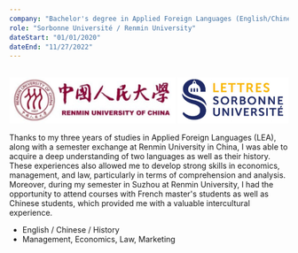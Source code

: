 ```yaml
---
company: "Bachelor's degree in Applied Foreign Languages (English/Chinese) -- Licence Langues Etrangères Appliquées Anglais/Chinois"
role: "Sorbonne Université / Renmin University"
dateStart: "01/01/2020"
dateEnd: "11/27/2022"
---
```


<br>

<div style="display: flex; justify-content: space-between;">
    <div>
        <img src="https://raw.githubusercontent.com/SMaitriya/Portfolio/main/public/images/formation/renmin.png" alt="Image Renmin" width="300"> 
    </div>
    <div>
        <img src="https://raw.githubusercontent.com/SMaitriya/Portfolio/main/public/images/formation/sorbonne.png" alt="Image Sorbonne" width="200">
    </div>
</div>




Thanks to my three years of studies in Applied Foreign Languages (LEA), along with a semester exchange at Renmin University in China, I was able to acquire a deep understanding of two languages as well as their history. These experiences also allowed me to develop strong skills in economics, management, and law, particularly in terms of comprehension and analysis. Moreover, during my semester in Suzhou at Renmin University, I had the opportunity to attend courses with French master's students as well as Chinese students, which provided me with a valuable intercultural experience.

- English / Chinese / History
- Management, Economics, Law, Marketing

